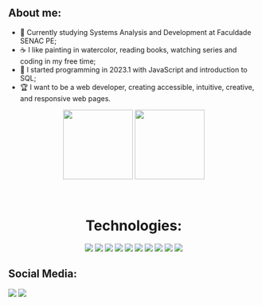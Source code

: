 ## About me:
- 👋 Currently studying Systems Analysis and Development at Faculdade SENAC PE;
- ☕ I like painting in watercolor, reading books, watching series and coding in my free time;
- 📌 I started programming in 2023.1 with JavaScript and introduction to SQL;
- 🏆 I want to be a web developer, creating accessible, intuitive, creative, and responsive web pages.
    
<div align="center">  
  <img height="140em" src="https://github-readme-stats-sigma-five.vercel.app/api?username=carloscamposb&show_icons=true&title_color=677bbf&icon_color=4c5f9e&text_color=4c5f9e&bg_color=0d1117&hide_border=true&theme=tokyonight">  
   <img height="140em" src="https://github-readme-stats-sigma-five.vercel.app/api/top-langs/?username=carloscamposb&title_color=677bbf&text_color=4c5f9e&bg_color=0d1117&theme=tokyonight&hide_border=true&layout=compact">
        
</div>

<div  align="center"> 
  <div style="display: inline_block">
         <br><br>
    <h1 align="center"> Technologies:</h1>
    <img src='https://img.shields.io/badge/JavaScript-323330?style=for-the-badge&logo=javascript&logoColor=F7DF1E'>
    <img src= 'https://img.shields.io/badge/react_native-%2320232a.svg?style=for-the-badge&logo=react&logoColor=%2361DAFB'>
    <img src= 'https://img.shields.io/badge/Ionic-%233880FF.svg?style=for-the-badge&logo=Ionic&logoColor=white)'>
<!--     <img src='https://img.shields.io/badge/kotlin-%237F52FF.svg?style=for-the-badge&logo=kotlin&logoColor=white'>  -->
<!--     <img src='https://img.shields.io/badge/java-%23ED8B00.svg?style=for-the-badge&logo=openjdk&logoColor=white'> -->
    <img src='https://img.shields.io/badge/bootstrap-%238511FA.svg?style=for-the-badge&logo=bootstrap&logoColor=white'>
    <img src= 'https://img.shields.io/badge/python-3670A0?style=for-the-badge&logo=python&logoColor=ffdd54'>
    <img src='https://img.shields.io/badge/MySQL-005C84?style=for-the-badge&logo=mysql&logoColor=white'>      
       <img src='https://img.shields.io/badge/C-00599C?style=for-the-badge&logo=c&logoColor=white'>
    <img src='https://img.shields.io/badge/figma-%23F24E1E.svg?style=for-the-badge&logo=figma&logoColor=white'>
    <img src='https://img.shields.io/badge/Trello-%23026AA7.svg?style=for-the-badge&logo=Trello&logoColor=white'>  
    <img src='https://img.shields.io/badge/jira-%230A0FFF.svg?style=for-the-badge&logo=jira&logoColor=white'>  
  </div>
</div>

<div  align="start"> 
    <div style="display: inline_block">
        <h2 align="start">Social Media:</h2> 
      <a href = "mailto:carloscampos.bn@gmail.com"><img src="https://img.shields.io/badge/Gmail-D14836?style=for-the-badge&logo=gmail&logoColor=white" target="_blank"></a>
      <a href="https://www.linkedin.com/in/devcarloscampos/" target="_blank"><img src="https://img.shields.io/badge/-LinkedIn-%230077B5?style=for-the-badge&logo=linkedin&logoColor=white" target="_blank"></a> 
    </div>  
</div>
